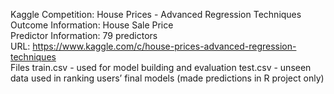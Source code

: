 Kaggle Competition: House Prices - Advanced Regression Techniques  
Outcome Information: House Sale Price  
Predictor Information: 79 predictors  
URL: https://www.kaggle.com/c/house-prices-advanced-regression-techniques  
<n>
Files <n>
train.csv - used for model building and evaluation<n>
test.csv  -  unseen data used in ranking users’ final models (made predictions in R project only)

